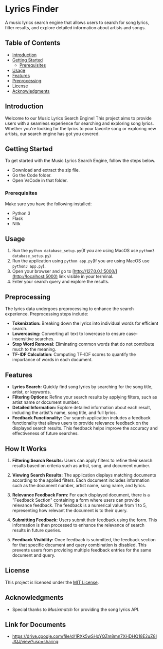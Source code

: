 

# Lyrics Finder

A music lyrics search engine that allows users to search for song lyrics, filter results, and explore detailed information about artists and songs.

## Table of Contents

- [Introduction](#introduction)
- [Getting Started](#getting-started)
  - [Prerequisites](#prerequisites)
- [Usage](#usage)
- [Features](#features)
- [Preprocessing](#preprocessing)
- [License](#license)
- [Acknowledgments](#acknowledgments)

## Introduction

Welcome to our Music Lyrics Search Engine! This project aims to provide users with a seamless experience for searching and exploring song lyrics. Whether you're looking for the lyrics to your favorite song or exploring new artists, our search engine has got you covered.

## Getting Started

To get started with the Music Lyrics Search Engine, follow the steps below.
- Download and extract the zip file.
- Go the Code folder.
- Open VsCode in that folder.

### Prerequisites

Make sure you have the following installed:

- Python 3
- Flask
- Nltk



## Usage
1. Run the `python database_setup.py`(If you are using MacOS use  `python3 database_setup.py`)
2. Run the application using `python app.py`(If you are using MacOS use  `python3 app.py`).
3. Open your browser and go to [http://127.0.0.1:5000/](http://localhost:5000) link visible in your terminal.
4. Enter your search query and explore the results.
## Preprocessing

The lyrics data undergoes preprocessing to enhance the search experience. Preprocessing steps include:

- **Tokenization:** Breaking down the lyrics into individual words for efficient search.
- **Lowercasing:** Converting all text to lowercase to ensure case-insensitive searches.
- **Stop Word Removal:** Eliminating common words that do not contribute much to the meaning.
- **TF-IDF Calculation:** Computing TF-IDF scores to quantify the importance of words in each document.

## Features

- **Lyrics Search:** Quickly find song lyrics by searching for the song title, artist, or keywords.
- **Filtering Options:** Refine your search results by applying filters, such as artist name or document number.
- **Detailed Information:** Explore detailed information about each result, including the artist's name, song title, and full lyrics.
- **Feedback Functionality:**
Our search application includes a feedback functionality that allows users to provide relevance feedback on the displayed search results. This feedback helps improve the accuracy and effectiveness of future searches.

## How It Works

1. **Filtering Search Results:** Users can apply filters to refine their search results based on criteria such as artist, song, and document number.

2. **Viewing Search Results:** The application displays matching documents according to the applied filters. Each document includes information such as the document number, artist name, song name, and lyrics.

3. **Relevance Feedback Form:** For each displayed document, there is a "Feedback Section" containing a form where users can provide relevance feedback. The feedback is a numerical value from 1 to 5, representing how relevant the document is to their query.

4. **Submitting Feedback:** Users submit their feedback using the form. This information is then processed to enhance the relevance of search results in future queries.

5. **Feedback Visibility:** Once feedback is submitted, the feedback section for that specific document and query combination is disabled. This prevents users from providing multiple feedback entries for the same document and query.



## License

This project is licensed under the [MIT License](LICENSE.md).

## Acknowledgments

- Special thanks to *Musixmatch* for providing the song lyrics API.

## Link for Documents
- https://drive.google.com/file/d/1RXk5wSHoYQZm8mn7XHDHQ18E2uZ8lJQJ/view?usp=sharing


